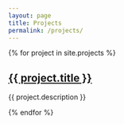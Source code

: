 ```yaml
---
layout: page
title: Projects
permalink: /projects/
---
```


<section class="projects">
  <div class="project-cards">
    {% for project in site.projects %}
      <div class="project-card">
        <h2><a href="{{ project.url }}">{{ project.title }}</a></h2>
        <p>{{ project.description }}</p>
      </div>
    {% endfor %}
  </div>
</section>
